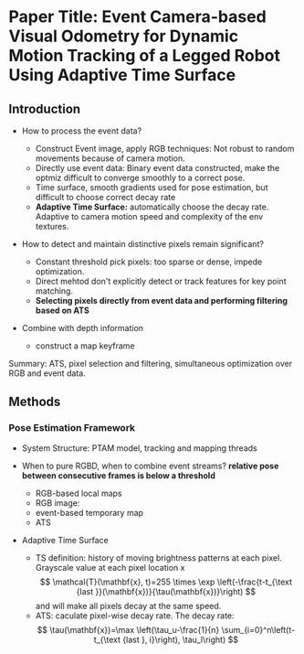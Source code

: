 # Paper Title: Event Camera-based Visual Odometry for Dynamic Motion Tracking of a Legged Robot Using Adaptive Time Surface

## Introduction
- How to process the event data?
    - Construct Event image, apply RGB techniques: Not robust to random movements because of camera motion.
    - Directly use event data: Binary event data constructed, make the optmiz difficult to converge smoothly to a correct pose.
    - Time surface, smooth gradients used for pose estimation, but difficult to choose correct decay rate
    - **Adaptive Time Surface:** automatically choose the decay rate. Adaptive to camera motion speed and complexity of the env textures.

- How to detect and maintain distinctive pixels remain significant?
    - Constant threshold pick pixels: too sparse or dense, impede optimization.
    - Direct mehtod don't explicitly detect or track features for key point matching.
    - **Selecting pixels directly from event data and performing filtering based on ATS**
- Combine with depth information
    - construct a map keyframe

Summary: ATS, pixel selection and filtering, simultaneous optimization over RGB and event data.


## Methods
### Pose Estimation Framework

- System Structure: PTAM model, tracking and mapping threads
- When to pure RGBD, when to combine event streams?
**relative pose between consecutive frames is below a threshold**
    - RGB-based local maps
    - RGB image:
    - event-based temporary map
    - ATS

- Adaptive Time Surface
    - TS definition: history of moving brightness patterns at each pixel. Grayscale value at each pixel location $\text{x}$
    $$
    \mathcal{T}(\mathbf{x}, t)=255 \times \exp \left(-\frac{t-t_{\text {last }}(\mathbf{x})}{\tau(\mathbf{x})}\right)
    $$
    and will make all pixels decay at the same speed.
    - ATS: caculate pixel-wise decay rate. The decay rate:
    $$
    \tau(\mathbf{x})=\max \left(\tau_u-\frac{1}{n} \sum_{i=0}^n\left(t-t_{\text {last }, i}\right), \tau_l\right)
    $$

